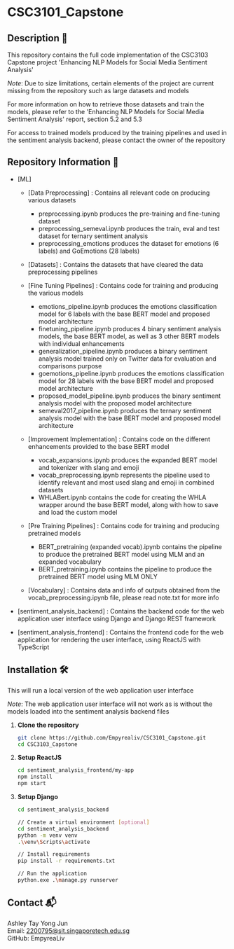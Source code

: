 # CSC3101_Capstone

## Description 📖
This repository contains the full code implementation of the CSC3103 Capstone project 'Enhancing NLP Models for Social Media Sentiment Analysis'  

*Note*: Due to size limitations, certain elements of the project are current missing from the repository such as large datasets and models  

For more information on how to retrieve those datasets and train the models, please refer to the 'Enhancing NLP Models for Social Media Sentiment Analysis' report, section 5.2 and 5.3

For access to trained models produced by the training pipelines and used in the sentiment analysis backend, please contact the owner of the repository

## Repository Information 📜
- [ML]
    - [Data Preprocessing] : Contains all relevant code on producing various datasets
        - preprocessing.ipynb produces the pre-training and fine-tuning dataset
        - preprocessing_semeval.ipynb produces the train, eval and test dataset for ternary sentiment analysis
        - preprocessing_emotions produces the dataset for emotions (6 labels) and GoEmotions (28 labels)

    - [Datasets] : Contains the datasets that have cleared the data preprocessing pipelines

    - [Fine Tuning Pipelines] : Contains code for training and producing the various models
        - emotions_pipeline.ipynb produces the emotions classification model for 6 labels with the base BERT model and proposed model architecture
        - finetuning_pipeline.ipynb produces 4 binary sentiment analysis models, the base BERT model, as well as 3 other BERT models with individual enhancements
        - generalization_pipeline.ipynb produces a binary sentiment analysis model trained only on Twitter data for evaluation and comparisons purpose
        - goemotions_pipeline.ipynb produces the emotions classification model for 28 labels with the base BERT model and proposed model architecture
        - proposed_model_pipeline.ipynb produces the binary sentiment analysis model with the proposed model architecture
        - semeval2017_pipeline.ipynb produces the ternary sentiment analysis model with the base BERT model and proposed model architecture

    - [Improvement Implementation] : Contains code on the different enhancements provided to the base BERT model
        - vocab_expansions.ipynb produces the expanded BERT model and tokenizer with slang and emoji
        - vocab_preprocessing.ipynb represents the pipeline used to identify relevant and most used slang and emoji in combined datasets
        - WHLABert.ipynb contains the code for creating the WHLA wrapper around the base BERT model, along with how to save and load the custom model

    - [Pre Training Pipelines] : Contains code for training and producing pretrained models
        - BERT_pretraining (expanded vocab).ipynb contains the pipeline to produce the pretrained BERT model using MLM and an expanded vocabulary
        - BERT_pretraining.ipynb contains the pipeline to produce the pretrained BERT model using MLM ONLY

    - [Vocabulary] : Contains data and info of outputs obtained from the vocab_preprocessing.ipynb file, please read note.txt for more info

- [sentiment_analysis_backend] : Contains the backend code for the web application user interface using Django and Django REST framework

- [sentiment_analysis_frontend] : Contains the frontend code for the web application for rendering the user interface, using ReactJS with TypeScript

## Installation 🛠

This will run a local version of the web application user interface

*Note*: The web application user interface will not work as is without the models loaded into the sentiment analysis backend files

1. **Clone the repository**
   ```sh
   git clone https://github.com/Empyrealiv/CSC3101_Capstone.git
   cd CSC3103_Capstone

2. **Setup ReactJS**
    ```sh
    cd sentiment_analysis_frontend/my-app
    npm install
    npm start

2. **Setup Django**
    ```sh
    cd sentiment_analysis_backend

    // Create a virtual environment [optional]
    cd sentiment_analysis_backend
    python -m venv venv
    .\venv\Scripts\activate

    // Install requirements
    pip install -r requirements.txt
    
    // Run the application
    python.exe .\manage.py runserver

## Contact 📬
Ashley Tay Yong Jun  
Email: 2200795@sit.singaporetech.edu.sg  
GitHub: EmpyreaLiv  
